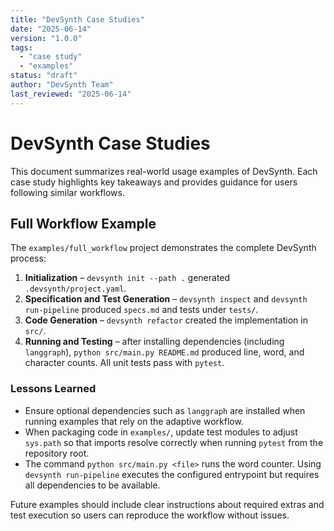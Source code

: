 ```yaml
---
title: "DevSynth Case Studies"
date: "2025-06-14"
version: "1.0.0"
tags:
  - "case study"
  - "examples"
status: "draft"
author: "DevSynth Team"
last_reviewed: "2025-06-14"
---
```


# DevSynth Case Studies

This document summarizes real-world usage examples of DevSynth. Each case study highlights key takeaways and provides guidance for users following similar workflows.

## Full Workflow Example

The `examples/full_workflow` project demonstrates the complete DevSynth process:

1. **Initialization** – `devsynth init --path .` generated `.devsynth/project.yaml`.
2. **Specification and Test Generation** – `devsynth inspect` and `devsynth run-pipeline` produced `specs.md` and tests under `tests/`.
3. **Code Generation** – `devsynth refactor` created the implementation in `src/`.
4. **Running and Testing** – after installing dependencies (including `langgraph`), `python src/main.py README.md` produced line, word, and character counts. All unit tests pass with `pytest`.

### Lessons Learned

- Ensure optional dependencies such as `langgraph` are installed when running examples that rely on the adaptive workflow.
- When packaging code in `examples/`, update test modules to adjust `sys.path` so that imports resolve correctly when running `pytest` from the repository root.
 - The command `python src/main.py <file>` runs the word counter. Using `devsynth run-pipeline` executes the configured entrypoint but requires all dependencies to be available.

Future examples should include clear instructions about required extras and test execution so users can reproduce the workflow without issues.
